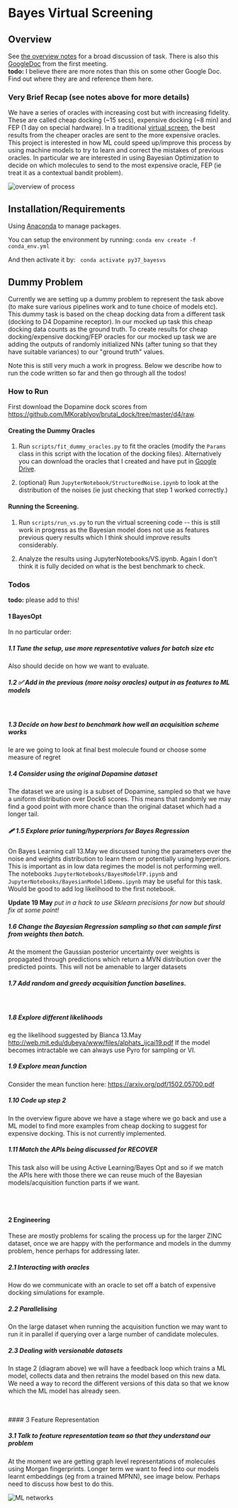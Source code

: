 # Bayes Virtual Screening

## Overview
See [the overview notes](notes/overview/compiled_drafts/13_may_2020.pdf) for a broad discussion of task.
There is also this [GoogleDoc](https://docs.google.com/document/d/1zx9na64Qt2_11BjoqQiXiyANT-O4ZTXPOTdPA3fsZLM/edit#) 
from the first meeting.  
__**todo:**__ I believe there are more notes than this on some other Google Doc. Find out where they are and reference them here. 

### Very Brief Recap (see notes above for more details)
We have a series of oracles with increasing cost but with increasing fidelity. These are called cheap docking (~15 secs),
expensive docking (~8 min) and FEP (1 day on special hardware). In a traditional [virtual screen](https://en.wikipedia.org/wiki/Virtual_screening),
the best results from the cheaper oracles are sent to the more expensive oracles. This project is interested in how ML 
could speed up/improve this process by using machine models to try to learn and correct the mistakes of previous oracles.
In particular we are interested in using Bayesian Optimization to decide on which molecules to send to the most expensive
oracle, FEP (ie treat it as a contextual bandit problem). 


![overview of process](notes/misc_imgs/process.png)



## Installation/Requirements
Using [Anaconda](https://www.anaconda.com/products/individual) to manage packages.

You can setup the environment by running:
`conda env create -f conda_env.yml`

And then activate it by:
` conda activate py37_bayesvs`


## Dummy Problem

Currently we are setting up a dummy problem to represent the task above (to make sure various pipelines work and to tune 
choice of models etc). 
This dummy task is based on the cheap docking data from a different task (docking to D4 Dopamine receptor). 
In our mocked up task this cheap docking data counts as the ground truth.
To create results for cheap docking/expensive docking/FEP oracles for our mocked up task we are adding
 the outputs of randomly initialized NNs (after tuning so that they have suitable variances) to our "ground truth" values.

Note this is still very much a work in progress.
Below we describe how to run the code written so far and then go through all the todos!

### How to Run

First download the Dopamine dock scores from https://github.com/MKorablyov/brutal_dock/tree/master/d4/raw.

#### Creating the Dummy Oracles
1. Run `scripts/fit_dummy_oracles.py` to fit the oracles (modify the `Params` class in this script with the location of
the docking files).
Alternatively you can download the oracles that I created and have put in
 [Google Drive](https://drive.google.com/drive/folders/14eHJSe2tFWQi3ZTCYGcuu4GVPJ7feUam?usp=sharing).

2. (optional) Run `JupyterNotebook/StructuredNoise.ipynb` to look at the distribution of the noises (ie just checking
that step 1 worked correctly.)

#### Running the Screening.

1. Run `scripts/run_vs.py` to run the virtual screening code -- this is still work in progress as the Bayesian model 
does not use as features previous query results which I think should improve results considerably.

2. Analyze the results using JupyterNotebooks/VS.ipynb. 
Again I don't think it is fully decided on what is the best benchmark to check.

### Todos

**todo:** please add to this!


#### 1 BayesOpt

In no particular order:

##### 1.1 Tune the setup, use more representative values for batch size etc
Also should decide on how we want to evaluate.
<br />


##### 1.2 ✅ Add in the previous (more noisy oracles) output in as features to ML models
<br />


##### 1.3 Decide on how best to benchmark how well an acquisition scheme works
Ie are we going to look at final best molecule found or choose some measure of regret
<br />


##### 1.4  Consider using the original Dopamine dataset
The dataset we are using is a subset of Dopamine, sampled so that we have a uniform distribution over Dock6 scores.
This means that randomly we may find a good point with more chance than the original dataset which had a longer tail.
<br />



##### 🩹 1.5 Explore prior tuning/hyperpriors for Bayes Regression
On Bayes Learning call 13.May we discussed tuning the parameters over the noise and weights distribution to learn them
or potentially using hyperpriors.
This is important as in low data regimes the model is not performing well.
The notebooks `JupyterNotebooks/BayesModelFP.ipynb` and `JupyterNotebooks/BayesianModel1dDemo.ipynb` may be useful 
for this task. Would be good to add log likelihood to the first notebook.
<br />

**Update 19 May** _put in a hack to use Sklearn precisions for now but should fix at some point!_



##### 1.6 Change the Bayesian Regression sampling so that can sample first from weights then batch.
At the moment the Gaussian posterior uncertainty over weights is propagated through predictions which return a MVN distribution
over the predicted points. This will not be amenable to larger datasets 
<br />



##### 1.7 Add random and greedy acquisition function baselines.
<br />



##### 1.8 Explore different  likelihoods
eg the likelihood suggested by Bianca 13.May http://web.mit.edu/dubeya/www/files/alphats_ijcai19.pdf
If the model becomes intractable we can always use Pyro for sampling or VI.
<br />


##### 1.9 Explore mean function
Consider the mean function here: https://arxiv.org/pdf/1502.05700.pdf
<br />


##### 1.10 Code up step 2
In the overview figure above we have a stage where we go back and use a ML model to find more examples from cheap docking
to suggest for expensive docking. This is not currently implemented.
<br />


#####  1.11 Match the APIs being discussed for RECOVER
This task also will be using Active Learning/Bayes Opt and so if we match the APIs here with those there we can reuse much
of the Bayesian models/acquisition function parts if we want.
<br />



<br />
<br />

#### 2 Engineering

These are mostly problems for scaling the process up for the larger ZINC dataset, once we are happy with the performance
and models in the dummy problem, hence perhaps for addressing later.

##### 2.1 Interacting with oracles
How do we communicate with an oracle to set off a batch of expensive docking simulations for example.
<br />



##### 2.2 Parallelising
On the large dataset when running the acquisition function we may want to run it in parallel if querying over a large
number of candidate molecules.
<br />


##### 2.3 Dealing with versionable datasets
In stage 2 (diagram above) we will have a feedback loop which trains a ML model, collects data and then retrains the model
based on this new data. We need a way to record the different versions of this data so that we know which the ML model
has already seen.
<br />


<br />
<br />
#### 3 Feature Representation

##### 3.1 Talk to feature representation team so that they understand our problem
At the moment we are getting graph level representations of molecules using Morgan fingerprints. Longer term we want
to feed into our models learnt embeddings (eg from a trained MPNN), see image below. Perhaps need to discuss how best to do this.

![ML networks](notes/misc_imgs/networks.png)




